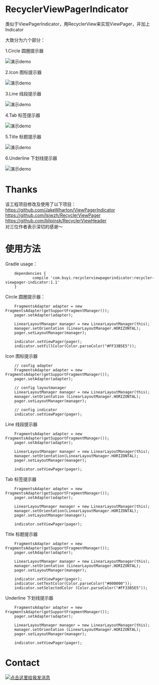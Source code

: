 # RecyclerViewPagerIndicator
类似于ViewPagerIndicator，用RecyclerView来实现ViewPager，并加上Indicator

大致分为六个部分：

1.Circle 圆圈提示器

 ![演示demo](circle.gif)
 
2.Icon 图标提示器

 ![演示demo](icon.gif)

3.Line 线段提示器

 ![演示demo](line.gif)

4.Tab 标签提示器

 ![演示demo](tab.gif)

5.Title 标题提示器

 ![演示demo](title.gif)

6.Underline 下划线提示器

 ![演示demo](under.gif)

# Thanks
该工程项目修改及使用了以下项目：<br />
https://github.com/JakeWharton/ViewPagerIndicator<br />
https://github.com/lsjwzh/RecyclerViewPager<br />
https://github.com/blipinsk/RecyclerViewHeader<br />
对三位作者表示深切的感谢～

# 使用方法
Gradle usage：
> 
        dependencies {
                compile 'com.buyi.recyclerviewpagerindicator:recycler-viewpager-indicator:1.1'
        }


Circle 圆圈提示器：
> 
        FragmentsAdapter adapter = new FragmentsAdapter(getSupportFragmentManager());
        pager.setAdapter(adapter);
   
> 
        LinearLayoutManager manager = new LinearLayoutManager(this);
        manager.setOrientation (LinearLayoutManager.HORIZONTAL);
        pager.setLayoutManager(manager);
                                   
> 
        indicator.setViewPager(pager);
        indicator.setFillColor(Color.parseColor("#FF33B5E5"));

Icon 图标提示器
> 
        // config adapter
        FragmentsAdapter adapter = new FragmentsAdapter(getSupportFragmentManager());
        pager.setAdapter(adapter);

> 
        // config layoutmanager
        LinearLayoutManager manager = new LinearLayoutManager(this);
        manager.setOrientation (LinearLayoutManager.HORIZONTAL);
        pager.setLayoutManager(manager);
> 
        // config indicator
        indicator.setViewPager(pager);     
        
  

Line 线段提示器
> 
        FragmentsAdapter adapter = new FragmentsAdapter(getSupportFragmentManager());
        pager.setAdapter(adapter);

> 
        LinearLayoutManager manager = new LinearLayoutManager(this);
        manager.setOrientation(LinearLayoutManager.HORIZONTAL);
        pager.setLayoutManager(manager);

>       
        indicator.setViewPager(pager);    
        
   
      
       
Tab 标签提示器
> 
        FragmentsAdapter adapter = new FragmentsAdapter(getSupportFragmentManager());
        pager.setAdapter(adapter);
        
> 
        LinearLayoutManager manager = new LinearLayoutManager(this);
        manager.setOrientation(LinearLayoutManager.HORIZONTAL);
        pager.setLayoutManager(manager);
        
>
        indicator.setViewPager(pager);
               
               
               
               
Title 标题提示器            
>                     
        FragmentsAdapter adapter = new FragmentsAdapter(getSupportFragmentManager());
        pager.setAdapter(adapter);
>              
        LinearLayoutManager manager = new LinearLayoutManager(this);
        manager.setOrientation (LinearLayoutManager.HORIZONTAL);
        pager.setLayoutManager(manager);
>                
        indicator.setViewPager(pager);
        indicator.setTextColor(Color.parseColor("#000000"));
        indicator.setSelectedColor (Color.parseColor("#FF33B5E5"));
                      
                      
                      
                      
Underline 下划线提示器



> 
        FragmentsAdapter adapter = new FragmentsAdapter(getSupportFragmentManager());
        pager.setAdapter(adapter);
>                        
        LinearLayoutManager manager = new LinearLayoutManager(this);
        manager.setOrientation (LinearLayoutManager.HORIZONTAL);
        pager.setLayoutManager(manager);
>                        
        indicator.setViewPager(pager);


# Contact
<a target="_blank" href="http://wpa.qq.com/msgrd?v=3&uin=380595717&site=github&menu=yes"><img border="0" src="http://wpa.qq.com/pa?p=2:1032694760:51" alt="点击这里给我发消息" title="点击这里给我发消息"/></a>
&nbsp;&nbsp;&nbsp;

